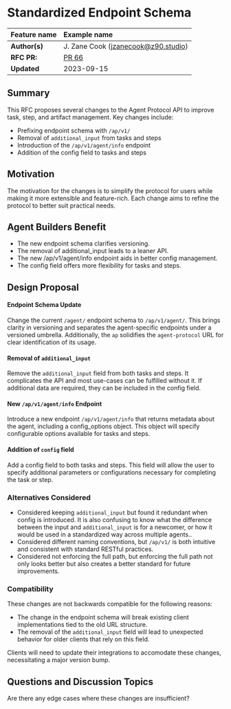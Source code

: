 # Standardized Endpoint Schema

| Feature name  | Example name                                |
| :------------ | :------------------------------------------ |
| **Author(s)** | J. Zane Cook (jzanecook@z90.studio)                      |
| **RFC PR:**   | [PR 66](https://github.com/AI-Engineers-Foundation/agent-protocol/pull/66)                                 |
| **Updated**   | 2023-09-15                                  |

## Summary

This RFC proposes several changes to the Agent Protocol API to improve task, step, and artifact management. Key changes include:

- Prefixing endpoint schema with `/ap/v1/`
- Removal of `additional_input` from tasks and steps
- Introduction of the `/ap/v1/agent/info` endpoint
- Addition of the config field to tasks and steps

## Motivation

The motivation for the changes is to simplify the protocol for users while making it more extensible and feature-rich. Each change aims to refine the protocol to better suit practical needs.

## Agent Builders Benefit

- The new endpoint schema clarifies versioning.
- The removal of additional_input leads to a leaner API.
- The new /ap/v1/agent/info endpoint aids in better config management.
- The config field offers more flexibility for tasks and steps.

## Design Proposal

#### Endpoint Schema Update
Change the current `/agent/` endpoint schema to `/ap/v1/agent/`. This brings clarity in versioning and separates the agent-specific endpoints under a versioned umbrella. Additionally, the `ap` solidifies the `agent-protocol` URL for clear identification of its usage.

#### Removal of `additional_input`
Remove the `additional_input` field from both tasks and steps. It complicates the API and most use-cases can be fulfilled without it. If additional data are required, they can be included in the config field.

#### New `/ap/v1/agent/info` Endpoint
Introduce a new endpoint `/ap/v1/agent/info` that returns metadata about the agent, including a config_options object. This object will specify configurable options available for tasks and steps.

#### Addition of `config` field
Add a config field to both tasks and steps. This field will allow the user to specify additional parameters or configurations necessary for completing the task or step.

### Alternatives Considered

- Considered keeping `additional_input` but found it redundant when config is introduced. It is also confusing to know what the difference between the input and `additional_input` is for a newcomer, or how it would be used in a standardized way across multiple agents..
- Considered different naming conventions, but `/ap/v1/` is both intuitive and consistent with standard RESTful practices.
- Considered not enforcing the full path, but enforcing the full path not only looks better but also creates a better standard for future improvements.

### Compatibility
These changes are not backwards compatible for the following reasons:
- The change in the endpoint schema will break existing client implementations tied to the old URL structure.
- The removal of the `additional_input` field will lead to unexpected behavior for older clients that rely on this field.

Clients will need to update their integrations to accomodate these changes, necessitating a major version bump.

## Questions and Discussion Topics

Are there any edge cases where these changes are insufficient?